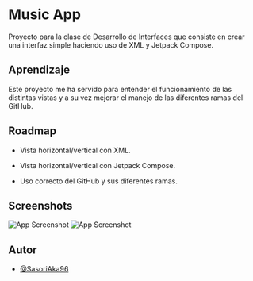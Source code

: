 
# Music App

Proyecto para la clase de Desarrollo de Interfaces que consiste en crear una interfaz simple haciendo uso de XML y Jetpack Compose.


## Aprendizaje

Este proyecto me ha servido para entender el funcionamiento de las distintas vistas y a su vez mejorar el manejo de las diferentes ramas del GitHub.


## Roadmap

- Vista horizontal/vertical con XML.

- Vista horizontal/vertical con Jetpack Compose.

- Uso correcto del GitHub y sus diferentes ramas.


## Screenshots

![App Screenshot](https://snipboard.io/gtZYfy.jpg)
![App Screenshot](https://snipboard.io/0nawTt.jpg)


## Autor

- [@SasoriAka96](https://github.com/SasoriAka96)

